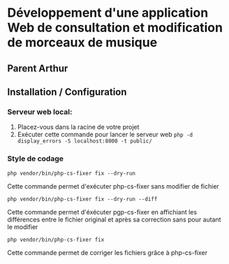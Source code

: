 # Développement d'une application Web de consultation et modification de morceaux de musique
## Parent Arthur
## Installation / Configuration
### Serveur web local:
1. Placez-vous dans la racine de votre projet
2. Exécuter cette commande pour lancer le serveur web 
    ```php -d display_errors -S localhost:8000 -t public/```

### Style de codage
```
php vendor/bin/php-cs-fixer fix --dry-run
```
Cette commande permet d'exécuter php-cs-fixer sans modifier de fichier

```
php vendor/bin/php-cs-fixer fix --dry-run --diff
```
Cette commande permet d'éxécuter pgp-cs-fixer en affichiant les différences entre
le fichier original et après sa correction sans pour autant le modifier

```
php vendor/bin/php-cs-fixer fix
```
Cette commande permet de corriger les fichiers grâce à php-cs-fixer